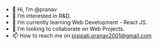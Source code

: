 - 👋 Hi, I’m @pranav
- 👀 I’m interested in R&D.
- 🌱 I’m currently learning Web Development - React JS.
- 💞️ I’m looking to collaborate on Web Projects.
- 📫 How to reach me on pisipati.pranav2001@gmail.com

<!---
pisipati/pisipati is a ✨ special ✨ repository because its `README.md` (this file) appears on your GitHub profile.
You can click the Preview link to take a look at your changes.
--->
